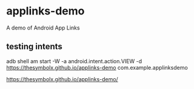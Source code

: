 # applinks-demo
A demo of Android App Links

## testing intents
adb shell am start -W -a android.intent.action.VIEW -d https://thesymbolx.github.io/applinks-demo com.example.applinksdemo

https://thesymbolx.github.io/applinks-demo/